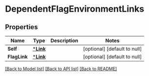 # DependentFlagEnvironmentLinks

## Properties
Name | Type | Description | Notes
------------ | ------------- | ------------- | -------------
**Self** | [***Link**](Link.md) |  | [optional] [default to null]
**FlagLink** | [***Link**](Link.md) |  | [optional] [default to null]

[[Back to Model list]](../README.md#documentation-for-models) [[Back to API list]](../README.md#documentation-for-api-endpoints) [[Back to README]](../README.md)


